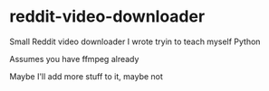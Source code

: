 # reddit-video-downloader
Small Reddit video downloader I wrote tryin to teach myself Python

Assumes you have ffmpeg already

Maybe I'll add more stuff to it, maybe not
